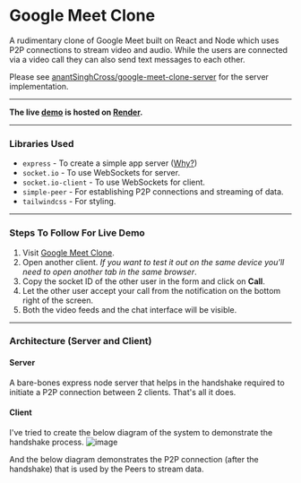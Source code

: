 # Google Meet Clone

A rudimentary clone of Google Meet built on React and Node which uses P2P connections to stream video and audio. While the users are connected via a video call they can also send text messages to each other.

Please see [anantSinghCross/google-meet-clone-server](https://github.com/anantSinghCross/google-meet-clone-server) for the server implementation.
***
**The live [demo](https://google-meet-clone-client.onrender.com) is hosted on [Render](https://render.com/).**

***
### Libraries Used

* `express` - To create a simple app server ([Why?](#server))
* `socket.io` - To use WebSockets for server.
* `socket.io-client` - To use WebSockets for client.
* `simple-peer` - For establishing P2P connections and streaming of data.
* `tailwindcss` - For styling.

***

###  Steps To Follow For Live Demo

1. Visit [Google Meet Clone](https://google-meet-clone-client.onrender.com).
2. Open another client. *If you want to test it out on the same device you'll need to open another tab in the same browser*.
3. Copy the socket ID of the other user in the form and click on **Call**.
4. Let the other user accept your call from the notification on the bottom right of the screen.
5. Both the video feeds and the chat interface will be visible.

***

### Architecture (Server and Client)

#### Server
A bare-bones express node server that helps in the handshake required to initiate a P2P connection between 2 clients. That's all it does.

#### Client
I've tried to create the below diagram of the system to demonstrate the handshake process.
![image](https://github.com/anantSinghCross/google-meet-clone-client/assets/38243636/0588118e-aa73-42ca-9a9b-f2b8a3925063)

And the below diagram demonstrates the P2P connection (after the handshake) that is used by the Peers to stream data.
